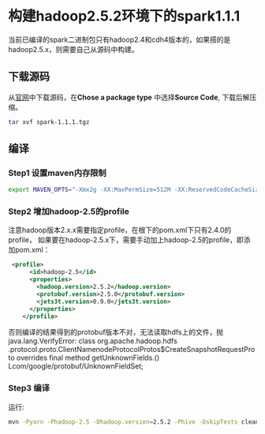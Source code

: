 # 构建hadoop2.5.2环境下的spark1.1.1

当前已编译的spark二进制包只有hadoop2.4和cdh4版本的，如果搭的是hadoop2.5.x，则需要自己从源码中构建。

## 下载源码

从[官网](spark.apache.org/downloads.html)中下载源码，在**Chose a package type** 中选择**Source Code**, 下载后解压缩。
```bash
tar xvf spark-1.1.1.tgz
```

## 编译

### Step1 设置maven内存限制

```bash
export MAVEN_OPTS="-Xmx2g -XX:MaxPermSize=512M -XX:ReservedCodeCacheSize=512m"
```

### Step2 增加hadoop-2.5的profile

注意hadoop版本2.x.x需要指定profile，在根下的pom.xml下只有2.4.0的profile，
如果要在hadoop-2.5.x下，需要手动加上hadoop-2.5的profile，即添加pom.xml：
```xml
 <profile>
      <id>hadoop-2.5</id>
      <properties>
        <hadoop.version>2.5.2</hadoop.version>
        <protobuf.version>2.5.0</protobuf.version>
        <jets3t.version>0.9.0</jets3t.version>
      </properties>
    </profile>
```
否则编译的结果得到的protobuf版本不对，无法读取hdfs上的文件，抛java.lang.VerifyError: class org.apache.hadoop.hdfs
.protocol.proto.ClientNamenodeProtocolProtos$CreateSnapshotRequestProto overrides final method getUnknownFields.()
Lcom/google/protobuf/UnknownFieldSet;

### Step3 编译

运行:
```bash
mvn -Pyarn -Phadoop-2.5 -Dhadoop.version=2.5.2 -Phive -DskipTests clean package
```

